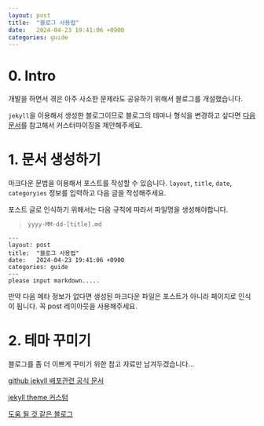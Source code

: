 ```yaml
---
layout: post
title:  "블로그 사용법"
date:   2024-04-23 19:41:06 +0900
categories: guide 
---
```

<!-- author : yudonggeun -->
# 0. Intro

개발을 하면서 겪은 아주 사소한 문제라도 공유하기 위해서 블로그를 개설했습니다.

`jekyll`을 이용해서 생성한 블로그이므로 블로그의 테마나 형식을 변경하고 싶다면 [다음 문서](https://jekyllrb.com/)를 참고해서 커스터마이징을 제안해주세요.

# 1. 문서 생성하기

마크다운 문법을 이용해서 포스트를 작성할 수 있습니다.
`layout`, `title`, `date`, `categoryies` 정보를 입력하고 다음 글을 작성해주세요.

포스트 글로 인식하기 위해서는 다음 규칙에 따라서 파일명을 생성해야합니다.
> `yyyy-MM-dd-[title].md`

```
---
layout: post
title:  "블로그 사용법"
date:   2024-04-23 19:41:06 +0900
categories: guide 
---
please input markdown.....
```

만약 다음 메타 정보가 없다면 생성된 마크다운 파일은 포스트가 아니라 페이지로 인식이 됩니다. 꼭 post 레이아웃을 사용해주세요.

# 2. 테마 꾸미기

블로그를 좀 더 이쁘게 꾸미기 위한 참고 자료만 남겨두겠습니다...

[github jekyll 배포관련 공식 문서](https://docs.github.com/en/enterprise-cloud@latest/pages/setting-up-a-github-pages-site-with-jekyll/about-github-pages-and-jekyll)

[jekyll theme 커스텀](https://jekyllrb.com/docs/themes/#overriding-theme-defaults)

[도움 될 것 같은 블로그](https://piaflu.tistory.com/103)